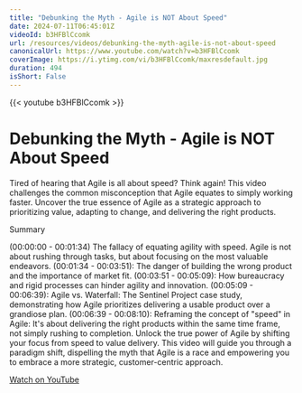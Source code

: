 ```yaml
---
title: "Debunking the Myth - Agile is NOT About Speed"
date: 2024-07-11T06:45:01Z
videoId: b3HFBlCcomk
url: /resources/videos/debunking-the-myth-agile-is-not-about-speed
canonicalUrl: https://www.youtube.com/watch?v=b3HFBlCcomk
coverImage: https://i.ytimg.com/vi/b3HFBlCcomk/maxresdefault.jpg
duration: 494
isShort: False
---
```


{{< youtube b3HFBlCcomk >}}

# Debunking the Myth - Agile is NOT About Speed

Tired of hearing that Agile is all about speed? Think again! This video challenges the common misconception that Agile equates to simply working faster. Uncover the true essence of Agile as a strategic approach to prioritizing value, adapting to change, and delivering the right products.

Summary

(00:00:00 - 00:01:34) The fallacy of equating agility with speed. Agile is not about rushing through tasks, but about focusing on the most valuable endeavors.
(00:01:34 - 00:03:51): The danger of building the wrong product and the importance of market fit.
(00:03:51 - 00:05:09): How bureaucracy and rigid processes can hinder agility and innovation.
(00:05:09 - 00:06:39): Agile vs. Waterfall: The Sentinel Project case study, demonstrating how Agile prioritizes delivering a usable product over a grandiose plan.
(00:06:39 - 00:08:10): Reframing the concept of "speed" in Agile: It's about delivering the right products within the same time frame, not simply rushing to completion.
Unlock the true power of Agile by shifting your focus from speed to value delivery. This video will guide you through a paradigm shift, dispelling the myth that Agile is a race and empowering you to embrace a more strategic, customer-centric approach.

[Watch on YouTube](https://www.youtube.com/watch?v=b3HFBlCcomk)
